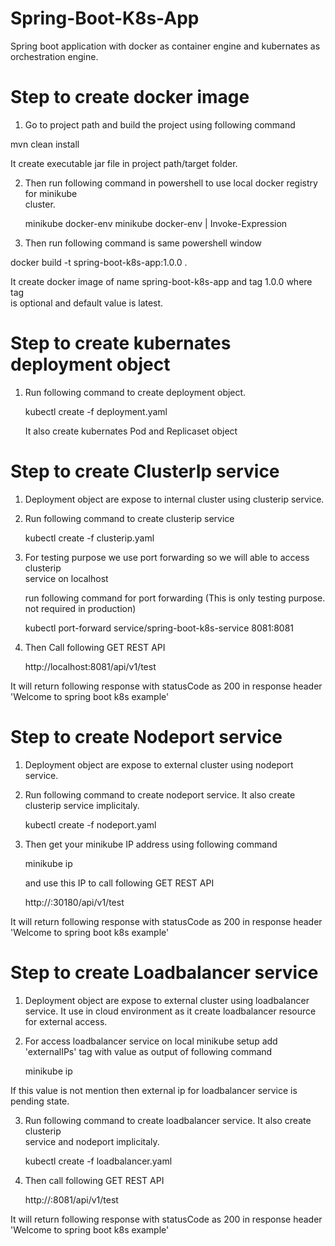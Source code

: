 # Spring-Boot-K8s-App

Spring boot application with docker as container engine and kubernates as orchestration engine.


# Step to create docker image

 1. Go to project path and build the project using following command
 
   mvn clean install
           
   It create executable jar file in project path/target folder.
   
 2. Then run following command in powershell to use local docker registry for minikube  
    cluster. 
    
    minikube docker-env
    minikube docker-env | Invoke-Expression
                   
 3. Then run following command is same powershell window
 
   docker build -t spring-boot-k8s-app:1.0.0 .
          
   It create docker image of name spring-boot-k8s-app and tag 1.0.0 where tag     
   is optional and default value is latest.
    
            
# Step to create kubernates deployment object

 1. Run following command to create deployment object.
 
       kubectl create -f deployment.yaml
       
   	It also create kubernates Pod and Replicaset object
   	 
        
# Step to create ClusterIp service
 
 1. Deployment object are expose to internal cluster using clusterip service.
 
 2. Run following command to create clusterip service
 
     kubectl create -f clusterip.yaml
     
 3. For testing purpose we use port forwarding so we will able to access clusterip   
    service on localhost
    
    run following command for port forwarding (This is only testing purpose. not required 
    in production)
    
    kubectl port-forward service/spring-boot-k8s-service 8081:8081
    
 4.  Then Call following GET REST API 

     http://localhost:8081/api/v1/test
     
  It will return following response with statusCode as 200 in response header
     'Welcome to spring boot k8s example'
   
# Step to create Nodeport service
 
 1. Deployment object are expose to external cluster using nodeport service.

 2. Run following command to create nodeport service. It also create clusterip service 
    implicitaly.
 
     kubectl create -f nodeport.yaml
          
 3. Then get your minikube IP address using following command
 
     minikube ip
     
    and use this IP to call following GET REST API 
    
    http://<minikube ip>:30180/api/v1/test
     
   It will return following response with statusCode as 200 in response header
     'Welcome to spring boot k8s example'
     
# Step to create Loadbalancer service

 1. Deployment object are expose to external cluster using loadbalancer service.
    It use in cloud environment as it create loadbalancer resource for external access.
    
 2. For access loadbalancer service on local minikube setup
    add 'externalIPs' tag with value as output of following command
    
     minikube ip
     
   If this value is not mention then external ip for loadbalancer service is pending state.

 3. Run following command to create loadbalancer service. It also create clusterip  
    service and nodeport implicitaly.
 
     kubectl create -f loadbalancer.yaml
          
 4. Then call following GET REST API 
    
    http://<minikube ip>:8081/api/v1/test
      
   It will return following response with statusCode as 200 in response header
     'Welcome to spring boot k8s example'


  